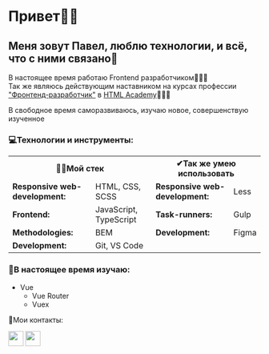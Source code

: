 <h1>Привет👋🏼</h1>

<h2>Меня зовут Павел, люблю технологии, и всё, что с ними связано🖤</h2>

<p>В настоящее время работаю Frontend разработчиком👨🏼‍💻<br>
Так же являюсь действующим наставником на курсах профессии <a href="https://htmlacademy.ru/profession/frontender">"Фронтенд-разработчик"</a> в <a href="https://htmlacademy.ru">HTML Academy</a>👨🏼‍🎓</p>

<p>В свободное время саморазвиваюсь, изучаю новое, совершенствую изученное</p>

<h3>💻Технологии и инструменты:</h3>

<table>
  <tr>
    <th colspan="2">🐱‍💻Мой стек</th>
    <th colspan="2">✔Так же умею использовать</th>
  </tr>
  <tr>
    <td><b>Responsive web-development:</b></td>
    <td>HTML, CSS, SCSS</td>
    <td><b>Responsive web-development:</b></td>
    <td>Less</td>
  </tr>
  <tr>
    <td><b>Frontend:</b></td>
    <td>JavaScript, TypeScript</td>
    <td><b>Task-runners:</b></td>
    <td>Gulp</td>
  </tr>
  <tr>
    <td><b>Methodologies:</b></td>
    <td>BEM</td>
    <td><b>Development:</b></td>
    <td>Figma</td>
  </tr>
  <tr>
    <td><b>Development:</b></td>
    <td>Git, VS Code</td>
    <td><b></b></td>
    <td></td>
  </tr>
</table>

<h3>🌱В настоящее время изучаю:</h3>
<ul>
  <li>
    Vue
    <ul>
      <li>Vue Router</li>
      <li>Vuex</li>
    </ul>
  </li>
</ul>

💌Мои контакты:  

<a href="https://t.me/nyukalo" target="_blank"><img src="https://img.icons8.com/fluent/30/000000/telegram-app.png" width="30" height="30"></a>
<a href="mailto:pavelnyukalo@gmail.com" target="_blank"><img src="https://img.icons8.com/fluent/30/000000/gmail--v2.png" width="30" height="30"></a>

